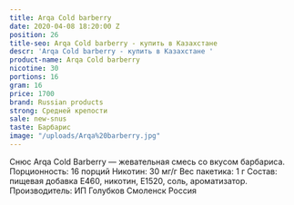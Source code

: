 ```yaml
---
title: Arqa Cold barberry
date: 2020-04-08 18:20:00 Z
position: 26
title-seo: Arqa Cold barberry - купить в Казахстане
descr: 'Arqa Cold barberry - купить в Казахстане '
product-name: Arqa Cold barberry
nicotine: 30
portions: 16
gram: 16
price: 1700
brand: Russian products
strong: Средней крепости
sale: new-snus
taste: Барбарис
image: "/uploads/Arqa%20barberry.jpg"
---
```


Снюс Arqa Cold Barberry — жевательная смесь со вкусом барбариса.
Порционность: 16 порций
Никотин: 30 мг/г
Вес пакетика: 1 г
Состав: пищевая добавка E460, никотин, E1520, соль, ароматизатор.
Производитель: ИП Голубков Смоленск Россия